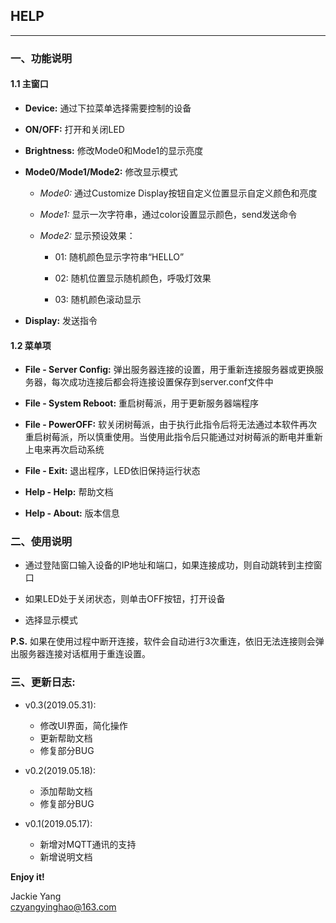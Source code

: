 ## HELP
---------------------------------------

### 一、功能说明
#### 1.1 主窗口
- **Device:** 通过下拉菜单选择需要控制的设备
  
- **ON/OFF:** 打开和关闭LED

- **Brightness:** 修改Mode0和Mode1的显示亮度

- **Mode0/Mode1/Mode2:** 修改显示模式

    - *Mode0:* 通过Customize Display按钮自定义位置显示自定义颜色和亮度

    - *Mode1:* 显示一次字符串，通过color设置显示颜色，send发送命令

    - *Mode2:* 显示预设效果：
        - 01: 随机颜色显示字符串“HELLO”
 
        - 02: 随机位置显示随机颜色，呼吸灯效果
 
        - 03: 随机颜色滚动显示

- **Display:** 发送指令
#### 1.2 菜单项
- **File - Server Config:** 弹出服务器连接的设置，用于重新连接服务器或更换服务器，每次成功连接后都会将连接设置保存到server.conf文件中

- **File - System Reboot:** 重启树莓派，用于更新服务器端程序

- **File - PowerOFF:** 软关闭树莓派，由于执行此指令后将无法通过本软件再次重启树莓派，所以慎重使用。当使用此指令后只能通过对树莓派的断电并重新上电来再次启动系统

- **File - Exit:** 退出程序，LED依旧保持运行状态

- **Help - Help:** 帮助文档

- **Help - About:** 版本信息

### 二、使用说明
- 通过登陆窗口输入设备的IP地址和端口，如果连接成功，则自动跳转到主控窗口  

- 如果LED处于关闭状态，则单击OFF按钮，打开设备  

- 选择显示模式

**P.S.** 如果在使用过程中断开连接，软件会自动进行3次重连，依旧无法连接则会弹出服务器连接对话框用于重连设置。

### 三、更新日志:

- v0.3(2019.05.31):
    - 修改UI界面，简化操作
    - 更新帮助文档
    - 修复部分BUG

- v0.2(2019.05.18):
    - 添加帮助文档
    - 修复部分BUG

- v0.1(2019.05.17):
    - 新增对MQTT通讯的支持
    - 新增说明文档

**Enjoy it!**  

Jackie Yang  
<czyangyinghao@163.com>  
